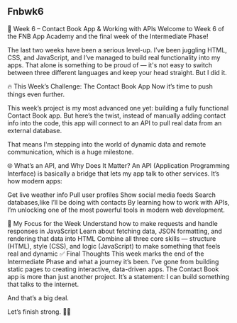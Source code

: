 ## Fnbwk6
📇 Week 6 – Contact Book App & Working with APIs Welcome to Week 6 of the FNB App Academy and the final week of the Intermediate Phase!

The last two weeks have been a serious level-up. I’ve been juggling HTML, CSS, and JavaScript, and I’ve managed to build real functionality into my apps. That alone is something to be proud of — it's not easy to switch between three different languages and keep your head straight. But I did it.

🔥 This Week’s Challenge: The Contact Book App Now it’s time to push things even further.

This week’s project is my most advanced one yet: building a fully functional Contact Book app. But here’s the twist, instead of manually adding contact info into the code, this app will connect to an API to pull real data from an external database.

That means I'm stepping into the world of dynamic data and remote communication, which is a huge milestone.

🌐 What’s an API, and Why Does It Matter? An API (Application Programming Interface) is basically a bridge that lets my app talk to other services. It’s how modern apps:

Get live weather info Pull user profiles Show social media feeds Search databases,like I’ll be doing with contacts By learning how to work with APIs, I’m unlocking one of the most powerful tools in modern web development.

🎯 My Focus for the Week Understand how to make requests and handle responses in JavaScript Learn about fetching data, JSON formatting, and rendering that data into HTML Combine all three core skills — structure (HTML), style (CSS), and logic (JavaScript) to make something that feels real and dynamic ✅ Final Thoughts This week marks the end of the Intermediate Phase and what a journey it’s been. I’ve gone from building static pages to creating interactive, data-driven apps. The Contact Book app is more than just another project. It’s a statement: I can build something that talks to the internet.

And that’s a big deal.

Let’s finish strong. 💪📱

